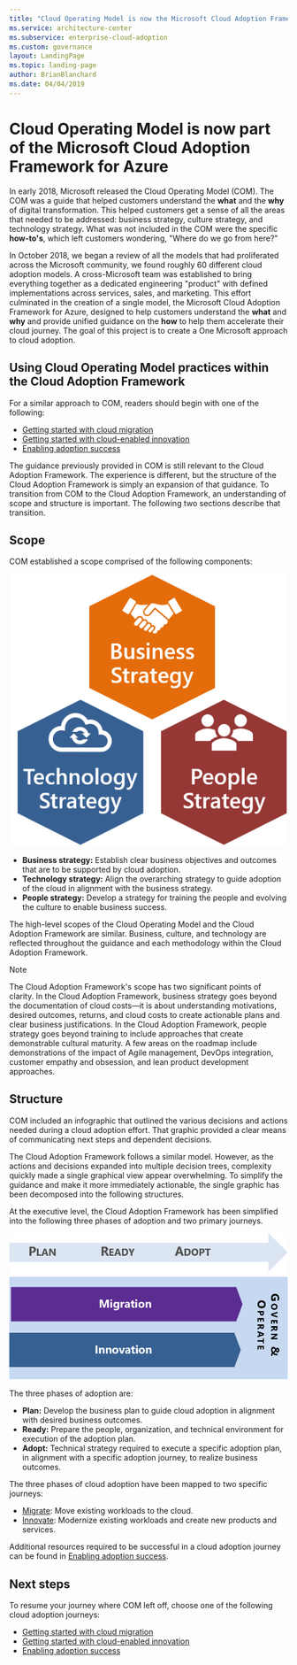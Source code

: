```yaml
---
title: "Cloud Operating Model is now the Microsoft Cloud Adoption Framework for Azure"
ms.service: architecture-center
ms.subservice: enterprise-cloud-adoption
ms.custom: governance
layout: LandingPage
ms.topic: landing-page
author: BrianBlanchard
ms.date: 04/04/2019
---
```


# Cloud Operating Model is now part of the Microsoft Cloud Adoption Framework for Azure

In early 2018, Microsoft released the Cloud Operating Model (COM). The COM was a guide that helped customers understand the **what** and the **why** of digital transformation. This helped customers get a sense of all the areas that needed to be addressed: business strategy, culture strategy, and technology strategy. What was not included in the COM were the specific **how-to's**, which left customers wondering, "Where do we go from here?"

In October 2018, we began a review of all the models that had proliferated across the Microsoft community, we found roughly 60 different cloud adoption models. A cross-Microsoft team was established to bring everything together as a dedicated engineering "product" with defined implementations across services, sales, and marketing. This effort culminated in the creation of a single model, the Microsoft Cloud Adoption Framework for Azure, designed to help customers understand the **what** and **why** and provide unified guidance on the **how** to help them accelerate their cloud journey. The goal of this project is to create a One Microsoft approach to cloud adoption.

## Using Cloud Operating Model practices within the Cloud Adoption Framework

For a similar approach to COM, readers should begin with one of the following:

- [Getting started with cloud migration](../getting-started/migrate.md)
- [Getting started with cloud-enabled innovation](../getting-started/innovate.md)
- [Enabling adoption success](../getting-started/enable.md)

The guidance previously provided in COM is still relevant to the Cloud Adoption Framework. The experience is different, but the structure of the Cloud Adoption Framework is simply an expansion of that guidance. To transition from COM to the Cloud Adoption Framework, an understanding of scope and structure is important. The following two sections describe that transition.

## Scope

COM established a scope comprised of the following components:

![Scope of the Cloud Adoption Framework](../_images/caf-scope.png)

- **Business strategy:** Establish clear business objectives and outcomes that are to be supported by cloud adoption.
- **Technology strategy:** Align the overarching strategy to guide adoption of the cloud in alignment with the business strategy.
- **People strategy:** Develop a strategy for training the people and evolving the culture to enable business success.

The high-level scopes of the Cloud Operating Model and the Cloud Adoption Framework are similar. Business, culture, and technology are reflected throughout the guidance and each methodology within the Cloud Adoption Framework.

> [!NOTE]
> The Cloud Adoption Framework's scope has two significant points of clarity. In the Cloud Adoption Framework, business strategy goes beyond the documentation of cloud costs&mdash;it is about understanding motivations, desired outcomes, returns, and cloud costs to create actionable plans and clear business justifications. In the Cloud Adoption Framework, people strategy goes beyond training to include approaches that create demonstrable cultural maturity. A few areas on the roadmap include demonstrations of the impact of Agile management, DevOps integration, customer empathy and obsession, and lean product development approaches.

## Structure

COM included an infographic that outlined the various decisions and actions needed during a cloud adoption effort. That graphic provided a clear means of communicating next steps and dependent decisions.

The Cloud Adoption Framework follows a similar model. However, as the actions and decisions expanded into multiple decision trees, complexity quickly made a single graphical view appear overwhelming. To simplify the guidance and make it more immediately actionable, the single graphic has been decomposed into the following structures.

At the executive level, the Cloud Adoption Framework has been simplified into the following three phases of adoption and two primary journeys.

![Executive level structure of the Cloud Adoption Framework](../_images/caf-structure.png)

The three phases of adoption are:

- **Plan:** Develop the business plan to guide cloud adoption in alignment with desired business outcomes.
- **Ready:** Prepare the people, organization, and technical environment for execution of the adoption plan.
- **Adopt:** Technical strategy required to execute a specific adoption plan, in alignment with a specific adoption journey, to realize business outcomes.

The three phases of cloud adoption have been mapped to two specific journeys:

- [Migrate](../getting-started/migrate.md): Move existing workloads to the cloud.
- [Innovate](../getting-started/innovate.md): Modernize existing workloads and create new products and services.

Additional resources required to be successful in a cloud adoption journey can be found in [Enabling adoption success](../getting-started/enable.md).

## Next steps

To resume your journey where COM left off, choose one of the following cloud adoption journeys:

- [Getting started with cloud migration](../getting-started/migrate.md)
- [Getting started with cloud-enabled innovation](../getting-started/innovate.md)
- [Enabling adoption success](../getting-started/enable.md)
